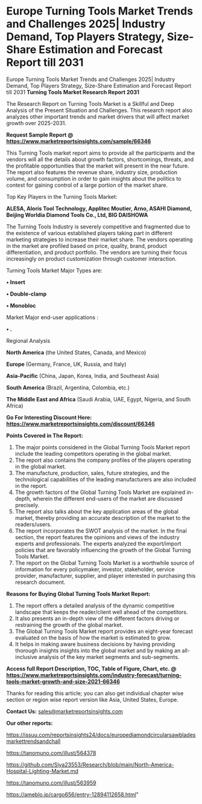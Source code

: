 # Europe Turning Tools Market Trends and Challenges 2025| Industry Demand, Top Players Strategy, Size-Share Estimation and Forecast Report till 2031
Europe Turning Tools Market Trends and Challenges 2025| Industry Demand, Top Players Strategy, Size-Share Estimation and Forecast Report till 2031
<strong>Turning Tools Market Research Report 2031</strong>

The Research Report on Turning Tools Market is a Skillful and Deep Analysis of the Present Situation and Challenges. This research report also analyzes other important trends and market drivers that will affect market growth over 2025-2031.

<strong>Request Sample Report @ <a href=https://www.marketreportsinsights.com/sample/66346>https://www.marketreportsinsights.com/sample/66346</a></strong>

This Turning Tools market report aims to provide all the participants and the vendors will all the details about growth factors, shortcomings, threats, and the profitable opportunities that the market will present in the near future. The report also features the revenue share, industry size, production volume, and consumption in order to gain insights about the politics to contest for gaining control of a large portion of the market share.

Top Key Players in the Turning Tools Market:

<strong>ALESA, Aloris Tool Technology, Applitec Moutier, Arno, ASAHI Diamond, Beijing Worldia Diamond Tools Co., Ltd, BIG DAISHOWA</strong>

The Turning Tools Industry is severely competitive and fragmented due to the existence of various established players taking part in different marketing strategies to increase their market share. The vendors operating in the market are profiled based on price, quality, brand, product differentiation, and product portfolio. The vendors are turning their focus increasingly on product customization through customer interaction.

Turning Tools Market Major Types are:

<strong>• Insert

• Double-clamp

• Monobloc</strong>

Market Major end-user applications :

<strong>• .</strong>

Regional Analysis

</u><strong><b>North America</b></strong> (the United States, Canada, and Mexico)

<strong><b>Europe </b></strong>(Germany, France, UK, Russia, and Italy)

<strong><b>Asia-Pacific</b></strong> (China, Japan, Korea, India, and Southeast Asia)

<strong><b>South America</b></strong> (Brazil, Argentina, Colombia, etc.)

<strong><b>The Middle East and Africa</b></strong> (Saudi Arabia, UAE, Egypt, Nigeria, and South Africa)

<strong>Go For Interesting Discount Here: <a href=https://www.marketreportsinsights.com/discount/66346>https://www.marketreportsinsights.com/discount/66346</a></strong>

<strong>Points Covered in The Report:</strong>
<ol>
  <li>The major points considered in the Global Turning Tools Market report include the leading competitors operating in the global market.</li>
  <li>The report also contains the company profiles of the players operating in the global market.</li>
  <li>The manufacture, production, sales, future strategies, and the technological capabilities of the leading manufacturers are also included in the report.</li>
  <li>The growth factors of the Global Turning Tools Market are explained in-depth, wherein the different end-users of the market are discussed precisely.</li>
  <li>The report also talks about the key application areas of the global market, thereby providing an accurate description of the market to the readers/users.</li>
  <li>The report incorporates the SWOT analysis of the market. In the final section, the report features the opinions and views of the industry experts and professionals. The experts analyzed the export/import policies that are favorably influencing the growth of the Global Turning Tools Market.</li>
  <li>The report on the Global Turning Tools Market is a worthwhile source of information for every policymaker, investor, stakeholder, service provider, manufacturer, supplier, and player interested in purchasing this research document.</li>
</ol>
<strong>Reasons for Buying Global Turning Tools Market Report:</strong>

<ol>
  <li>The report offers a detailed analysis of the dynamic competitive landscape that keeps the reader/client well ahead of the competitors.</li>
  <li>It also presents an in-depth view of the different factors driving or restraining the growth of the global market.</li>
  <li>The Global Turning Tools Market report provides an eight-year forecast evaluated on the basis of how the market is estimated to grow.</li>
  <li>It helps in making aware business decisions by having providing thorough insights insights into the global market and by making an all-inclusive analysis of the key market segments and sub-segments.</li>
</ol>
<strong>Access full Report Description, TOC, Table of Figure, Chart, etc. @ <a href=https://www.marketreportsinsights.com/industry-forecast/turning-tools-market-growth-and-size-2021-66346>https://www.marketreportsinsights.com/industry-forecast/turning-tools-market-growth-and-size-2021-66346</a></strong>


Thanks for reading this article; you can also get individual chapter wise section or region wise report version like Asia, United States, Europe.

<strong>Contact Us:</strong>
sales@marketreportsinsights.com

<strong>Our other reports:</strong>

<a href=https://issuu.com/reportsinsights24/docs/europediamondcircularsawbladesmarkettrendsandchall>https://issuu.com/reportsinsights24/docs/europediamondcircularsawbladesmarkettrendsandchall</a>

<a href=https://tanomuno.com/illust/564378>https://tanomuno.com/illust/564378</a>

<a href=https://github.com/Siya23553/Research/blob/main/North-America-Hospital-Lighting-Market.md>https://github.com/Siya23553/Research/blob/main/North-America-Hospital-Lighting-Market.md</a>

<a href=https://tanomuno.com/illust/563959>https://tanomuno.com/illust/563959</a>

<a href=https://ameblo.jp/cargo656/entry-12894112658.html>https://ameblo.jp/cargo656/entry-12894112658.html</a>"
